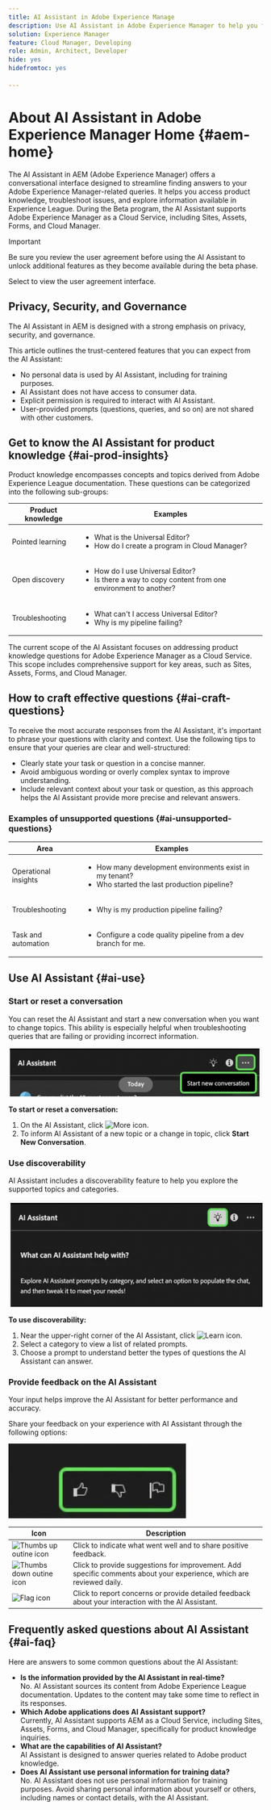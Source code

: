 ```yaml
---
title: AI Assistant in Adobe Experience Manage
description: Use AI Assistant in Adobe Experience Manager to help you find answers, troubleshoot, and explore Sites, Assets, Forms, and Cloud Manager.
solution: Experience Manager
feature: Cloud Manager, Developing
role: Admin, Architect, Developer
hide: yes
hidefromtoc: yes

---
```

# About AI Assistant in Adobe Experience Manager Home {#aem-home}

The AI Assistant in AEM (Adobe Experience Manager) offers a conversational interface designed to streamline finding answers to your Adobe Experience Manager-related queries. It helps you access product knowledge, troubleshoot issues, and explore information available in Experience League. During the Beta program, the AI Assistant supports Adobe Experience Manager as a Cloud Service, including Sites, Assets, Forms, and Cloud Manager.

>[!IMPORTANT]
>
>Be sure you review the user agreement before using the AI Assistant to unlock additional features as they become available during the beta phase.
>
>Select to view the user agreement interface.

## Privacy, Security, and Governance

The AI Assistant in AEM is designed with a strong emphasis on privacy, security, and governance.

This article outlines the trust-centered features that you can expect from the AI Assistant:

* No personal data is used by AI Assistant, including for training purposes.
* AI Assistant does not have access to consumer data.
* Explicit permission is required to interact with AI Assistant.
* User-provided prompts (questions, queries, and so on) are not shared with other customers.


## Get to know the AI Assistant for product knowledge {#ai-prod-insights}

Product knowledge encompasses concepts and topics derived from Adobe Experience League documentation. These questions can be categorized into the following sub-groups:

| Product knowledge | Examples |
| --- | --- |
| Pointed learning | <ul><li>What is the Universal Editor?</li><li>How do I create a program in Cloud Manager?</li></ul> |
| Open discovery | <ul><li>How do I use Universal Editor?</li><li>Is there a way to copy content from one environment to another?</li></ul>  |
| Troubleshooting | <ul><li>What can't I access Universal Editor?</li><li>Why is my pipeline failing?</li></ul>  | 

The current scope of the AI Assistant focuses on addressing product knowledge questions for Adobe Experience Manager as a Cloud Service. This scope includes comprehensive support for key areas, such as Sites, Assets, Forms, and Cloud Manager.

## How to craft effective questions {#ai-craft-questions}

To receive the most accurate responses from the AI Assistant, it's important to phrase your questions with clarity and context. Use the following tips to ensure that your queries are clear and well-structured:

* Clearly state your task or question in a concise manner.
* Avoid ambiguous wording or overly complex syntax to improve understanding.
* Include relevant context about your task or question, as this approach helps the AI Assistant provide more precise and relevant answers.

### Examples of unsupported questions {#ai-unsupported-questions}

| Area | Examples |
| --- | --- |
| Operational insights | <ul><li>How many development environments exist in my tenant?</li><li>Who started the last production pipeline?</li></ul> |
| Troubleshooting | <ul><li>Why is my production pipeline failing?</li></ul>  |
| Task and automation | <ul><li>Configure a code quality pipeline from a dev branch for me.</li></ul>  | 


## Use AI Assistant {#ai-use} 


### Start or reset a conversation

You can reset the AI Assistant and start a new conversation when you want to change topics. This ability is especially helpful when troubleshooting queries that are failing or providing incorrect information.

![Start conversation button](/help/implementing/cloud-manager/assets/ai-assistant-start-conversation.png)

**To start or reset a conversation:** 

1. On the AI Assistant, click ![More icon](https://spectrum.adobe.com/static/icons/workflow_18/Smock_More_18_N.svg).  
1. To inform AI Assistant of a new topic or a change in topic, click **Start New Conversation**. 

### Use discoverability

AI Assistant includes a discoverability feature to help you explore the supported topics and categories.  

![Idea light bulb icon](/help/implementing/cloud-manager/assets/ai-assistant-idea.png)

**To use discoverability:** 

1. Near the upper-right corner of the AI Assistant, click ![Learn icon](https://spectrum.adobe.com/static/icons/workflow_18/Smock_Learn_18_N.svg).  
1. Select a category to view a list of related prompts.  
1. Choose a prompt to understand better the types of questions the AI Assistant can answer.  

### Provide feedback on the AI Assistant

Your input helps improve the AI Assistant for better performance and accuracy.

Share your feedback on your experience with AI Assistant through the following options:

![Thumbs up, thumbs down, and flag icons](/help/implementing/cloud-manager/assets/ai-assistant-feedback.png)

| Icon | Description |
| --- | --- |
| ![Thumbs up outine icon](https://spectrum.adobe.com/static/icons/workflow_18/Smock_ThumbUpOutline_18_N.svg) | Click to indicate what went well and to share positive feedback. | 
| ![Thumbs down outine icon](https://spectrum.adobe.com/static/icons/workflow_18/Smock_ThumbDownOutline_18_N.svg) | Click to provide suggestions for improvement. Add specific comments about your experience, which are reviewed daily. |
| ![Flag icon](https://spectrum.adobe.com/static/icons/workflow_18/Smock_Flag_18_N.svg) | Click to report concerns or provide detailed feedback about your interaction with the AI Assistant. |  

## Frequently asked questions about AI Assistant {#ai-faq}

Here are answers to some common questions about the AI Assistant:

* **Is the information provided by the AI Assistant in real-time?**  
  No. AI Assistant sources its content from Adobe Experience League documentation. Updates to the content may take some time to reflect in its responses.
* **Which Adobe applications does AI Assistant support?**  
  Currently, AI Assistant supports AEM as a Cloud Service, including Sites, Assets, Forms, and Cloud Manager, specifically for product knowledge inquiries.
* **What are the capabilities of AI Assistant?**  
  AI Assistant is designed to answer queries related to Adobe product knowledge.
* **Does AI Assistant use personal information for training data?**  
  No. AI Assistant does not use personal information for training purposes. Avoid sharing personal information about yourself or others, including names or contact details, with the AI Assistant.



